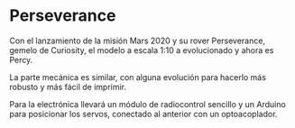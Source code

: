 # Perseverance

Con el lanzamiento de la misión Mars 2020 y su rover Perseverance, gemelo de Curiosity, el modelo a escala 1:10 a evolucionado y ahora es Percy.

La parte mecánica es similar, con alguna evolución para hacerlo más robusto y más fácil de imprimir.

Para la electrónica llevará un módulo de radiocontrol sencillo y un Arduino para posicionar los servos, conectado al anterior con un optoacoplador.
